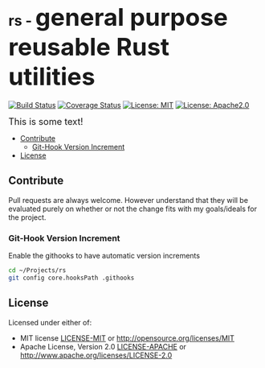 rs - <font size="8">general purpose reusable Rust utilities</font>
=======================================================
[![Build Status](https://travis-ci.org/phR0ze/rs.svg?branch=master)](https://travis-ci.org/phR0ze/rs)
[![Coverage Status](https://coveralls.io/repos/github/phR0ze/rs/badge.svg?branch=master)](https://coveralls.io/github/phR0ze/rs?branch=master)
[![License: MIT](https://img.shields.io/badge/License-MIT-blue.svg)](https://opensource.org/licenses/MIT)
[![License: Apache2.0](https://img.shields.io/badge/License-APACHE-blue.svg)](https://opensource.org/licenses/MIT)

<font size="4">This is some text!</font>

* [Contribute](#contribute)
  * [Git-Hook Version Increment](#git-hook-version-increment)
* [License](#license)

## Contribute<a name="Contribute"/></a>
Pull requests are always welcome.  However understand that they will be evaluated purely on whether
or not the change fits with my goals/ideals for the project.

### Git-Hook Version Increment <a name="git-hook-version-increment"/></a>
Enable the githooks to have automatic version increments

```bash
cd ~/Projects/rs
git config core.hooksPath .githooks
```

## License <a name="license"/></a>
Licensed under either of:
 * MIT license [LICENSE-MIT](LICENSE-MIT) or http://opensource.org/licenses/MIT
 * Apache License, Version 2.0 [LICENSE-APACHE](LICENSE-APACHE) or http://www.apache.org/licenses/LICENSE-2.0
